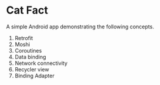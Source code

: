 # Cat Fact

A simple Android app demonstrating the following concepts.

1. Retrofit
2. Moshi
3. Coroutines
4. Data binding
5. Network connectivity
6. Recycler view
7. Binding Adapter
